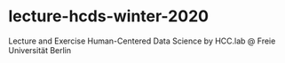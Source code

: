 # lecture-hcds-winter-2020
Lecture and Exercise Human-Centered Data Science by HCC.lab @ Freie Universität Berlin
